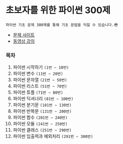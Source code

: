 # 초보자를 위한 파이썬 300제

    파이썬 기초 문제 300제를 통해 기초 문법을 익힐 수 있습니다.😎

* [문제 사이트](https://wikidocs.net/book/922)
* [동영상 강의](https://youtube.com/playlist?list=PLNPt2ycoheHqhS_OP4XA8nWycWQWnQtki)

### 목차
01. 파이썬 시작하기 `(1번 ~ 10번)`
02. 파이썬 변수 `(11번 ~ 20번)`
03. 파이썬 문자열 `(21번 ~ 50번)`
04. 파이썬 리스트 `(51번 ~ 70번)`
05. 파이썬 튜플 `(71번 ~ 80번)`
06. 파이썬 딕셔너리 `(81번 ~ 100번)`
07. 파이썬 분기문 `(101번 ~ 130번)`
08. 파이썬 반복문 `(131번 ~ 200번)`
09. 파이썬 함수 `(201번 ~ 240번)`
10. 파이썬 모듈 `(241번 ~ 250번)`
11. 파이썬 클래스 `(251번 ~ 290번)`
12. 파이썬 입출력과 예외처리 `(291번 ~ 300번)`
